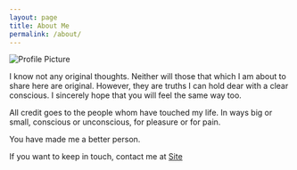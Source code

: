 ```yaml
---
layout: page
title: About Me
permalink: /about/
---
```


<img src="{{ site.baseurl }}/assets/profile-placeholder.jpg" title="Profile Picture" class="profile">

I know not any original thoughts. Neither will those that which I am about to share here are original. However, they are truths I can hold dear with a clear conscious. I sincerely hope that you will feel the same way too.

All credit goes to the people whom have touched my life. In ways big or small, conscious or unconscious, for pleasure or for pain.

You have made me a better person.

If you want to keep in touch, contact me at [Site][site]

[site]: https://linkedin.com/in/shengyeong
